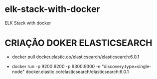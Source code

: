 # elk-stack-with-docker
ELK Stack with docker


# CRIAÇÃO DOKER ELASTICSEARCH

- docker pull docker.elastic.co/elasticsearch/elasticsearch:6.0.1

- docker run -p 9200:9200 -p 9300:9300 -e "discovery.type=single-node" docker.elastic.co/elasticsearch/elasticsearch:6.0.1
